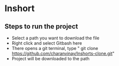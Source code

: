 # Inshort

## Steps to run the project
- Select a path you want to download the file
- Right click and select Gitbash here
- There opens a git terminal, type " git clone https://github.com/charanvinay/Inshorts-clone.git"
- Project will be downloaded to the path


